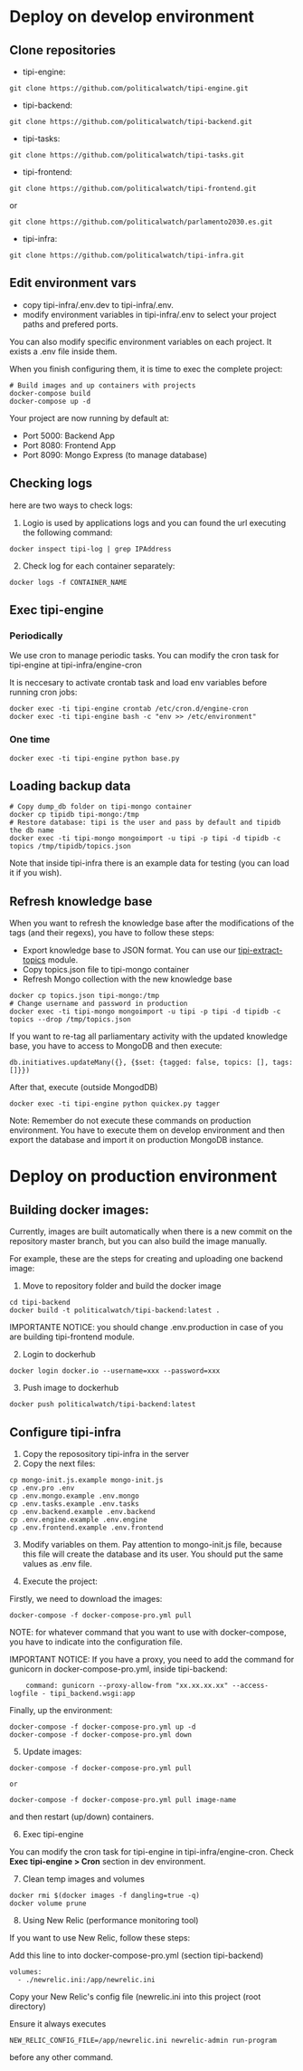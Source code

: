 # Deploy on develop environment

## Clone repositories

* tipi-engine:

```
git clone https://github.com/politicalwatch/tipi-engine.git
```

* tipi-backend:

```
git clone https://github.com/politicalwatch/tipi-backend.git
```

* tipi-tasks:

```
git clone https://github.com/politicalwatch/tipi-tasks.git
```

* tipi-frontend:

```
git clone https://github.com/politicalwatch/tipi-frontend.git
```

or

```
git clone https://github.com/politicalwatch/parlamento2030.es.git
```

* tipi-infra:

```
git clone https://github.com/politicalwatch/tipi-infra.git
```

## Edit environment vars

* copy tipi-infra/.env.dev to tipi-infra/.env.
* modify environment variables in tipi-infra/.env to select your
project paths and prefered ports.

You can also modify specific environment variables on each project. It exists a .env file inside them.

When you finish configuring them, it is time to exec the complete project:

```
# Build images and up containers with projects
docker-compose build
docker-compose up -d
```

Your project are now running by default at:

- Port 5000: Backend App
- Port 8080: Frontend App
- Port 8090: Mongo Express (to manage database)


## Checking logs

here are two ways to check logs:

1. Logio is used by applications logs and you can found the url executing the following command:

```
docker inspect tipi-log | grep IPAddress
```

2. Check log for each container separately:

```
docker logs -f CONTAINER_NAME
```

## Exec tipi-engine

### Periodically

We use cron to manage periodic tasks. You can modify the cron task for tipi-engine at tipi-infra/engine-cron

It is neccesary to activate crontab task and load env variables before running cron jobs:

```
docker exec -ti tipi-engine crontab /etc/cron.d/engine-cron
docker exec -ti tipi-engine bash -c "env >> /etc/environment"
```

### One time

```
docker exec -ti tipi-engine python base.py
```

## Loading backup data

```
# Copy dump_db folder on tipi-mongo container
docker cp tipidb tipi-mongo:/tmp
# Restore database: tipi is the user and pass by default and tipidb the db name
docker exec -ti tipi-mongo mongoimport -u tipi -p tipi -d tipidb -c topics /tmp/tipidb/topics.json
```

Note that inside tipi-infra there is an example data for testing (you can load it if you wish).

## Refresh knowledge base

When you want to refresh the knowledge base after the modifications of the tags (and their regexs), you have to follow these steps:

* Export knowledge base to JSON format. You can use our [tipi-extract-topics](https://github.com/politicalwatch/tipi-extract-topics#readme) module.
* Copy topics.json file to tipi-mongo container
* Refresh Mongo collection with the new knowledge base

```
docker cp topics.json tipi-mongo:/tmp
# Change username and password in production
docker exec -ti tipi-mongo mongoimport -u tipi -p tipi -d tipidb -c topics --drop /tmp/topics.json
```


If you want to re-tag all parliamentary activity with the updated knowledge base, you have to access to MongoDB and then execute:

```
db.initiatives.updateMany({}, {$set: {tagged: false, topics: [], tags: []}})
```

After that, execute (outside MongodDB)

```
docker exec -ti tipi-engine python quickex.py tagger
```

Note: Remember do not execute these commands on production environment. You have to execute them on develop environment and then export the database and import it on production MongoDB instance.


# Deploy on production environment

## Building docker images:

Currently, images are built automatically when there is a new commit on the repository master branch, but you can also build the image manually.

For example, these are the steps for creating and uploading one backend image:

1. Move to repository folder and build the docker image

```
cd tipi-backend
docker build -t politicalwatch/tipi-backend:latest .
```

IMPORTANTE NOTICE: you should change .env.production in case of you are building tipi-frontend module.

2. Login to dockerhub

```
docker login docker.io --username=xxx --password=xxx
```

3. Push image to dockerhub

```
docker push politicalwatch/tipi-backend:latest
```

## Configure tipi-infra

1. Copy the reposository tipi-infra in the server
2. Copy the next files:

```
cp mongo-init.js.example mongo-init.js
cp .env.pro .env
cp .env.mongo.example .env.mongo
cp .env.tasks.example .env.tasks
cp .env.backend.example .env.backend
cp .env.engine.example .env.engine
cp .env.frontend.example .env.frontend
```

3. Modify variables on them. Pay attention to mongo-init.js file, because this file will create the database and its user. You should put the same values as .env file.

4. Execute the project:

Firstly, we need to download the images:

```
docker-compose -f docker-compose-pro.yml pull
```

NOTE: for whatever command that you want to use with docker-compose, you have to indicate into the configuration file.

IMPORTANT NOTICE: If you have a proxy, you need to add the command for gunicorn in docker-compose-pro.yml, inside tipi-backend:

```
    command: gunicorn --proxy-allow-from "xx.xx.xx.xx" --access-logfile - tipi_backend.wsgi:app
```

Finally, up the environment:

```
docker-compose -f docker-compose-pro.yml up -d
docker-compose -f docker-compose-pro.yml down
```

5. Update images:

```
docker-compose -f docker-compose-pro.yml pull

or

docker-compose -f docker-compose-pro.yml pull image-name
```

and then restart (up/down) containers.


6. Exec tipi-engine

You can modify the cron task for tipi-engine in tipi-infra/engine-cron. Check **Exec tipi-engine > Cron** section in dev environment.


7. Clean temp images and volumes

```
docker rmi $(docker images -f dangling=true -q)
docker volume prune
```

8. Using New Relic (performance monitoring tool)

If you want to use New Relic, follow these steps:

Add this line to into docker-compose-pro.yml (section tipi-backend)

```
volumes:
  - ./newrelic.ini:/app/newrelic.ini
```

Copy your New Relic's config file (newrelic.ini into this project (root directory)

Ensure it always executes

```
NEW_RELIC_CONFIG_FILE=/app/newrelic.ini newrelic-admin run-program
```

before any other command.
